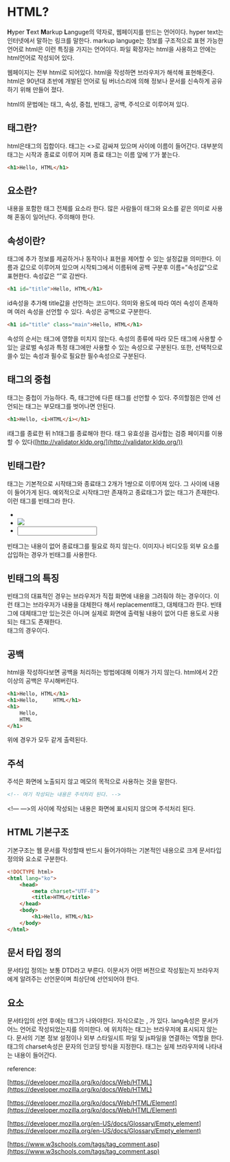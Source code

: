 # HTML?

**H**yper **T**ext **M**arkup **L**anguge의 약자로, 웹페이지를 만드는 언어이다. hyper text는 인터넷에서 말하는 링크를 말한다. markup languge는 정보를 구조적으로 표현 가능한 언어로 html은 이런 특징을 가지는 언어이다. 파일 확장자는 html을 사용하고 안에는 html언어로 작성되어 있다.

웹페이지는 전부 html로 되어있다. html을 작성하면 브라우저가 해석해 표현해준다. html은 90년대 초반에 개발된 언어로 팀 버너스리에 의해 정보나 문서를 신속하게 공유하기 위해 만들어 졌다. 

html의 문법에는 태그, 속성, 중첩, 빈태그, 공백, 주석으로 이루어져 있다.

## 태그란?

html은태그의 집합이다. 태그는 <>로 감싸져 있으며 사이에 이름이 들어간다. 대부분의 태그는 시작과 종료로 이루어 지며 종료 태그는 이름 앞에 ‘/’가 붙는다.

```html
<h1>Hello, HTML</h1>
```

## 요소란?

내용을 포함한 태그 전체를 요소라 한다. 많은 사람들이 태그와 요소를 같은 의미로 사용해 혼동이 일어난다. 주의해야 한다. 

## 속성이란?

태그에 추가 정보를 제공하거나 동작이나 표현을 제어할 수 있는 설정값을 의미한다. 이름과 값으로 이루어져 있으며 시작퇴그에서 이름뒤에 공백 구분후 이름=”속성값"으로 표현한다. 속성값은 “”로 감싼다. 

```html
<h1 id="title">Hello, HTML</h1>
```

id속성을 추가해 title값을 선언하는 코드이다. 의미와 용도에 따라 여러 속성이 존재하며 여러 속성을 선언할 수 있다. 속성은 공백으로 구분한다.

```html
<h1 id="title" class="main">Hello, HTML</h1>
```

속성의 순서는 태그에 영향을 미치지 않는다. 속성의 종류에 따라 모든 태그에 사용할 수 있는 글로벌 속성과 특정 태그에만 사용할 수 있는 속성으로 구분된다. 또한, 선택적으로 쓸수 있는 속성과 필수로 필요한 필수속성으로 구분된다.

## 태그의 중첩

태그는 중첩이 가능하다. 즉, 태그안에 다른 태그를 선언할 수 있다. 주의할점은 안에 선언되는 태그는 부모태그를 벗어나면 안된다. 

```html
<h1>Hello, <i>HTML</i></h1>
```

i태그를 종료한 뒤 h1태그를 종료해야 한다. 태그 유효성을  검사합는 검증 페이지를 이용할 수 있다([http://validator.kldp.org/](http://validator.kldp.org/))

## 빈태그란?

태그는 기본적으로 시작태그와 종료태그 2개가 1쌍으로 이루어져 있다. 그 사이에 내용이 들어가게 된다. 예외적으로 시작태그만 존재하고 종료태그가 없는 태그가 존재한다. 이런 태그를 빈태그라 한다.

- <br>
- <img src=””>
- <input type=””>

빈태그는 내용이 없어 종료태그를 필요로 하지 않는다. 이미지나 비디오등 외부 요소를 삽입하는 경우가 빈태그를 사용한다. 

## 빈태그의 특징

빈태그의 대표적인 경우는 브라우저가 직접 화면에 내용을 그려줘야 하는 경우이다. 이런 태그는 브라우저가 내용을 대체한다 해서 replacement태그, 대체태그라 한다. 빈태그에 대체태그만 있는것은 아니며 실제로 화면에 출력될 내용이 없어 다른 용도로 사용되는 태그도 존재한다. <br> 태그의 경우이다. 

## 공백

html을 작성하다보면 공백을 처리하는 방법에대해 이해가 가지 않는다. html에서 2칸 이상의 공백은 무시해버린다.

```html
<h1>Hello, HTML</h1>
<h1>Hello,     HTML</h1>
<h1>
    Hello,
    HTML
</h1>
```

위에 경우가 모두 같게 출력된다.

## 주석

주석은 화면에 노출되지 않고 메모의 목적으로 사용하는 것을 말한다.

```html
<!-- 여기 작성되는 내용은 주석처리 된다. -->
```

<!—  —>의 사이에 작성되는 내용은 화면에 표시되지 않으며 주석처리 된다. 

## HTML 기본구조

기본구조는 웹 문서를 작성할때 반드시 들어가야하는 기본적인 내용으로 크게 문서타입 정의와 <html>요소로 구분한다.

```html
<!DOCTYPE html>
<html lang="ko">
    <head>
        <meta charset="UTF-8">
        <title>HTML</title>
    </head>
    <body>
        <h1>Hello, HTML</h1>
    </body>
</html>
```

## 문서 타입 정의

문서타입 정의는 보통 DTD라고 부른다. 이문서가 어떤 버전으로 작성됬는지 브라우저에게 알려주는 선언문이며 최상단에 선언되어야 한다.

## <HTML>요소

문서타입의 선언 후에는 <html>태그가 나와야한다. 자식으로는 <head>, <body>가 있다. lang속성은 문서가 어느 언어로 작성되었는지를 의미한다. <head>에 위치하는 태그는 브라우저에 표시되지 않는다. 문서의 기본 정보 설정이나 외부 스타일시트 파일 및 js파일을 연결하는 역할을 한다. <meta>태그의 charset속성은 문자의 인코딩 방식을 지정한다. <body>태그는 실제 브라우저에 나타내는 내용이 들어간다. 

reference:

[https://developer.mozilla.org/ko/docs/Web/HTML](https://developer.mozilla.org/ko/docs/Web/HTML)

[https://developer.mozilla.org/ko/docs/Web/HTML/Element](https://developer.mozilla.org/ko/docs/Web/HTML/Element)

[https://developer.mozilla.org/en-US/docs/Glossary/Empty_element](https://developer.mozilla.org/en-US/docs/Glossary/Empty_element)

[https://www.w3schools.com/tags/tag_comment.asp](https://www.w3schools.com/tags/tag_comment.asp)